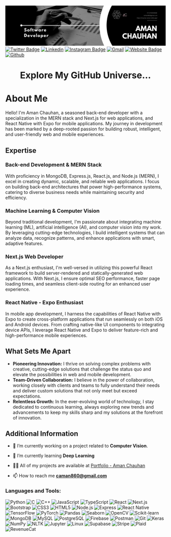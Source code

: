 ![logo](https://github.com/Chauhan-Aman/Chauhan-Aman/blob/main/GitHub-AmanChauhan.png)
[![Twitter Badge](https://img.shields.io/badge/-Twitter-1da1f2?labelColor=1da1f2&logo=x&logoColor=white&link=https://x.com/ChauhanAman03)](https://x.com/ChauhanAman03)
[![Linkedin](https://img.shields.io/badge/-LinkedIn-blue?style=flat&logo=Linkedin&logoColor=white)](https://www.linkedin.com/in/aman-chauhan-779955256/)
[![Instagram Badge](https://img.shields.io/badge/-Instagram-purple?logo=instagram&logoColor=white&link=https://instagram.com/_.ig_aman/)](https://www.instagram.com/aman.chauhnn)
[![Gmail](https://img.shields.io/badge/-Gmail-c14438?style=flat&logo=Gmail&logoColor=white)](mailto:caman860@gmail.com)
[![Website Badge](https://img.shields.io/badge/-Portfolio-c14438?style=flat&logo=Google-Chrome&logoColor=white&link=https://chauhan-aman.netlify.app/)](https://chauhan-aman.netlify.app/)
[![Github](https://img.shields.io/github/followers/Chauhan-Aman?label=Follow&style=social)](https://github.com/Chauhan-Aman)
<h1 align="center">Explore My GitHub Universe...</h1>
<h1>About Me</h1>

  <p>Hello! I'm Aman Chauhan, a seasoned back-end developer with a specialization in the MERN stack and Next.js for web applications, and React Native with Expo for mobile applications. My journey in development has been marked by a deep-rooted passion for building robust, intelligent, and user-friendly web and mobile experiences.</p>

<h2>Expertise</h2>

<h3>Back-end Development & MERN Stack</h3>
<p>With proficiency in MongoDB, Express.js, React.js, and Node.js (MERN), I excel in creating dynamic, scalable, and reliable web applications. I focus on building back-end architectures that power high-performance systems, catering to diverse business needs while maintaining security and efficiency.</p>

<h3>Machine Learning & Computer Vision</h3>
<p>Beyond traditional development, I'm passionate about integrating machine learning (ML), artificial intelligence (AI), and computer vision into my work. By leveraging cutting-edge technologies, I build intelligent systems that can analyze data, recognize patterns, and enhance applications with smart, adaptive features.</p>

<h3>Next.js Web Developer</h3>
<p>As a Next.js enthusiast, I'm well-versed in utilizing this powerful React framework to build server-rendered and statically-generated web applications. With Next.js, I ensure optimal SEO performance, faster page loading times, and seamless client-side routing for an enhanced user experience.</p>

<h3>React Native - Expo Enthusiast</h3>
<p>In mobile app development, I harness the capabilities of React Native with Expo to create cross-platform applications that run seamlessly on both iOS and Android devices. From crafting native-like UI components to integrating device APIs, I leverage React Native and Expo to deliver feature-rich and high-performance mobile experiences.</p>

  <h2>What Sets Me Apart</h2>
  <ul>
    <li><strong>Pioneering Innovation:</strong> I thrive on solving complex problems with creative, cutting-edge solutions that challenge the status quo and elevate the possibilities in web and mobile development.</li>
<li><strong>Team-Driven Collaboration:</strong> I believe in the power of collaboration, working closely with clients and teams to fully understand their needs and deliver custom solutions that not only meet but exceed expectations.</li>
<li><strong>Relentless Growth:</strong> In the ever-evolving world of technology, I stay dedicated to continuous learning, always exploring new trends and advancements to keep my skills sharp and my solutions at the forefront of innovation.</li>
  </ul>

<h2>Additional Information</h2>

- 🔭 I’m currently working on a project related to **Computer Vision**.

- 🌱 I’m currently learning **Deep Learning**

- 👨‍💻 All of my projects are available at [Portfolio - Aman Chauhan](https://chauhan-aman.netlify.app/work)

- 📫 How to reach me **caman860@gmail.com**

<h3 align="left">Languages and Tools:</h3>

![Python](https://img.shields.io/badge/-Python-05122A?style=flat-square&logo=Python&color=353535)
![C](https://img.shields.io/badge/-C-05122A?style=flat-square&logo=C&color=353535)
![C++](https://img.shields.io/badge/-C%2B%2B-05122A?style=flat-square&logo=C++&color=353535)
![JavaScript](https://img.shields.io/badge/-JavaScript-05122A?style=flat-square&logo=JavaScript&color=353535)
![TypeScript](https://img.shields.io/badge/-TypeScript-05122A?style=flat-square&logo=TypeScript&color=353535)
![React](https://img.shields.io/badge/-React-05122A?style=flat-square&logo=React&color=353535)
![Next.js](https://img.shields.io/badge/-Next.js-05122A?style=flat-square&logo=Next.js&color=353535)
![Bootstrap](https://img.shields.io/badge/-Bootstrap-05122A?style=flat-square&logo=Bootstrap&color=353535)
![CSS3](https://img.shields.io/badge/-Css3-05122A?style=flat-square&logo=Css3&color=353535)
![HTML5](https://img.shields.io/badge/-Html5-05122A?style=flat-square&logo=Html5&color=353535)
![Node.js](https://img.shields.io/badge/-Nodejs-05122A?style=flat-square&logo=Node.js&color=353535)
![Express](https://img.shields.io/badge/-Express-05122A?style=flat-square&logo=Express&color=353535)
![React Native](https://img.shields.io/badge/-React%20Native-05122A?style=flat-square&logo=react&logoColor=white&color=353535)
![TensorFlow](https://img.shields.io/badge/-Tensorflow-05122A?style=flat-square&logo=Tensorflow&color=353535)
![PyTorch](https://img.shields.io/badge/-Pytorch-05122A?style=flat-square&logo=Pytorch&color=353535)
![Pandas](https://img.shields.io/badge/-Pandas-05122A?style=flat-square&logo=Pandas&color=353535)
![Seaborn](https://img.shields.io/badge/-Seaborn-05122A?style=flat-square&logo=Seaborn&color=353535)
![OpenCV](https://img.shields.io/badge/-Opencv-05122A?style=flat-square&logo=Opencv&color=353535)
![Scikit-learn](https://img.shields.io/badge/-Scikit_learn-05122A?style=flat-square&logo=Scikit_learn&color=353535)
![MongoDB](https://img.shields.io/badge/-Mongodb-05122A?style=flat-square&logo=Mongodb&color=353535)
![MySQL](https://img.shields.io/badge/-Mysql-05122A?style=flat-square&logo=Mysql&color=353535)
![PostgreSQL](https://img.shields.io/badge/-Postgresql-05122A?style=flat-square&logo=Postgresql&color=353535)
![Firebase](https://img.shields.io/badge/-Firebase-05122A?style=flat-square&logo=Firebase&color=353535)
![Postman](https://img.shields.io/badge/-Postman-05122A?style=flat-square&logo=Postman&color=353535)
![Git](https://img.shields.io/badge/-Git-05122A?style=flat-square&logo=Git&color=353535)
![Keras](https://img.shields.io/badge/-Keras-05122A?style=flat-square&logo=Keras&color=353535)
![NumPy](https://img.shields.io/badge/-NumPy-05122A?style=flat-square&logo=numpy&color=353535)
![NLTK](https://img.shields.io/badge/-NLTK-05122A?style=flat-square&logo=python&color=353535)
![Jupyter](https://img.shields.io/badge/-Jupyter-05122A?style=flat-square&logo=Jupyter&color=353535)
![Linux](https://img.shields.io/badge/-Linux-05122A?style=flat-square&logo=linux&color=353535)
![Supabase](https://img.shields.io/badge/-Supabase-05122A?style=flat-square&logo=Supabase&color=353535)
![Stripe](https://img.shields.io/badge/-Stripe-05122A?style=flat-square&logo=Stripe&color=353535)
![Plaid](https://img.shields.io/badge/-Plaid-05122A?style=flat-square&logo=Plaid&color=353535)
![RevenueCat](https://img.shields.io/badge/-RevenueCat-05122A?style=flat-square&logo=RevenueCat&color=353535)


<div>
<!--   <img width="45%" align="left" src="https://github-readme-stats.vercel.app/api/top-langs?username=Chauhan-Aman&show_icons=true&locale=en&layout=compact" alt="Chauhan-Aman" /> -->
<!--   <img width="50%"  src="https://github-readme-streak-stats.herokuapp.com/?user=Chauhan-Aman&" alt="Chauhan-Aman" /> -->
</div>
